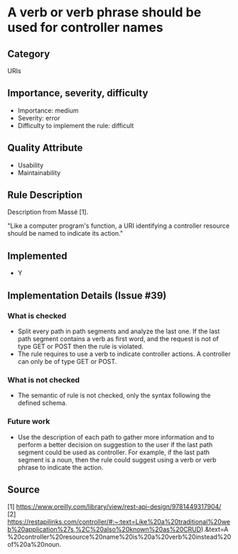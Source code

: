 # A verb or verb phrase should be used for controller names

## Category

URIs

## Importance, severity, difficulty

* Importance: medium
* Severity: error
* Difficulty to implement the rule: difficult

## Quality Attribute

* Usability
* Maintainability

## Rule Description

Description from Massé [1].

"Like a computer program's function, a URI identifying a controller resource should be named to indicate its action."

## Implemented

* Y

## Implementation Details (Issue #39)

### What is checked

* Split every path in path segments and analyze the last one. If the last path segment contains a verb as first word, and the request is not of type GET or POST then the rule is violated. 
* The rule requires to use a verb to indicate controller actions. A controller can only be of type GET or POST.

### What is not checked

* The semantic of rule is not checked, only the syntax following the defined schema.
  
### Future work

* Use the description of each path to gather more information and to perform a better decision on suggestion to the user if the last path segment could be used as controller. For example, if the last path segment is a noun, then the rule could suggest using a verb or verb phrase to indicate the action.

## Source

[1] https://www.oreilly.com/library/view/rest-api-design/9781449317904/
[2] https://restapilinks.com/controller/#:~:text=Like%20a%20traditional%20web%20application%27s,%2C%20also%20known%20as%20CRUD).&text=A%20controller%20resource%20name%20is%20a%20verb%20instead%20of%20a%20noun.
